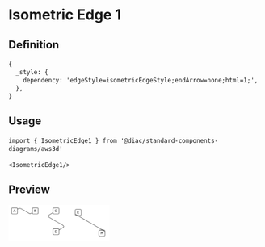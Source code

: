 # Isometric Edge 1

## Definition

```
{
  _style: { 
    dependency: 'edgeStyle=isometricEdgeStyle;endArrow=none;html=1;',
  },
}
```

## Usage

```
import { IsometricEdge1 } from '@diac/standard-components-diagrams/aws3d'

<IsometricEdge1/>
```

## Preview

<img src="./isometric-edge-1.png" width="200"/>
